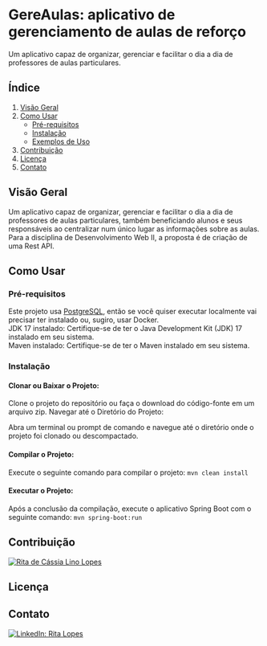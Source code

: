 # GereAulas: aplicativo de gerenciamento de aulas de reforço
Um aplicativo capaz de organizar, gerenciar e facilitar o dia a dia de professores de aulas particulares.

## Índice

1. [Visão Geral](#visão-geral)
2. [Como Usar](#como-usar)
   - [Pré-requisitos](#pré-requisitos)
   - [Instalação](#instalação)
   - [Exemplos de Uso](#exemplos-de-uso)
3. [Contribuição](#contribuição)
4. [Licença](#licença)
5. [Contato](#contato)

## Visão Geral

Um aplicativo capaz de organizar, gerenciar e facilitar o dia a dia de professores de aulas particulares, também beneficiando alunos e seus responsáveis ao centralizar num único lugar as informações sobre as aulas.
Para a disciplina de Desenvolvimento Web II, a proposta é de criação de uma Rest API. 

## Como Usar


### Pré-requisitos

Este projeto usa [PostgreSQL](https://www.postgresql.org/), então se você quiser executar localmente vai precisar ter instalado ou, sugiro, usar Docker.   
JDK 17 instalado: Certifique-se de ter o Java Development Kit (JDK) 17 instalado em seu sistema.   
Maven instalado: Certifique-se de ter o Maven instalado em seu sistema.   

### Instalação
#### Clonar ou Baixar o Projeto:

Clone o projeto do repositório ou faça o download do código-fonte em um arquivo zip.
Navegar até o Diretório do Projeto:

Abra um terminal ou prompt de comando e navegue até o diretório onde o projeto foi clonado ou descompactado.

#### Compilar o Projeto:

Execute o seguinte comando para compilar o projeto:
```mvn clean install```

#### Executar o Projeto:

Após a conclusão da compilação, execute o aplicativo Spring Boot com o seguinte comando:
```mvn spring-boot:run```

## Contribuição

[![Rita de Cássia Lino Lopes](https://avatars.githubusercontent.com/u/41452534?v=4)](https://github.com/ritallopes)


## Licença


## Contato

[![LinkedIn: Rita Lopes](https://media.licdn.com/dms/image/D4D03AQFLOH64ibOQJQ/profile-displayphoto-shrink_400_400/0/1689729681995?e=1707350400&v=beta&t=-CGUcTjxRWUgfEj5xXDqK5BC9wweRLXDd_OKaL6UnQI)](https://www.linkedin.com/in/ritallopes/)
